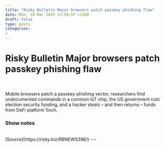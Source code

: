 ```yaml
---
title: "Risky Bulletin Major browsers patch passkey phishing flaw"
date: Mon, 10 Mar 2025 13:59:57 +1100
draft: false
type: posts
categories: 
- 
---
```

# Risky Bulletin Major browsers patch passkey phishing flaw

<br/>

<br/>
Mobile browsers patch a passkey phishing vector, researchers find undocumented commands in a common IoT chip, the US government cuts election security funding, and a hacker steals – and then returns – funds from DeFi platform 1inch.

### Show notes

<br/>
[Source](https://risky.biz/RBNEWS396/)
---
